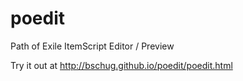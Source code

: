 # poedit
Path of Exile ItemScript Editor / Preview

Try it out at http://bschug.github.io/poedit/poedit.html
